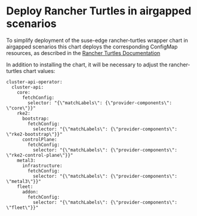 # Deploy Rancher Turtles in airgapped scenarios

To simplify deployment of the suse-edge rancher-turtles wrapper chart in airgapped scenarios
this chart deploys the corresponding ConfigMap resources, as described in the
[Rancher Turtles Documentation](https://turtles.docs.rancher.com/getting-started/air-gapped-environment)

In addition to installing the chart, it will be necessary to adjust the rancher-turtles chart values:

```
cluster-api-operator:
  cluster-api:
    core:
      fetchConfig:
        selector: "{\"matchLabels\": {\"provider-components\": \"core\"}}"
    rke2:
      bootstrap:
        fetchConfig:
          selector: "{\"matchLabels\": {\"provider-components\": \"rke2-bootstrap\"}}"
      controlPlane:
        fetchConfig:
          selector: "{\"matchLabels\": {\"provider-components\": \"rke2-control-plane\"}}"
    metal3:
      infrastructure:
        fetchConfig:
          selector: "{\"matchLabels\": {\"provider-components\": \"metal3\"}}"
    fleet:
      addon:
        fetchConfig:
          selector: "{\"matchLabels\": {\"provider-components\": \"fleet\"}}"
```
